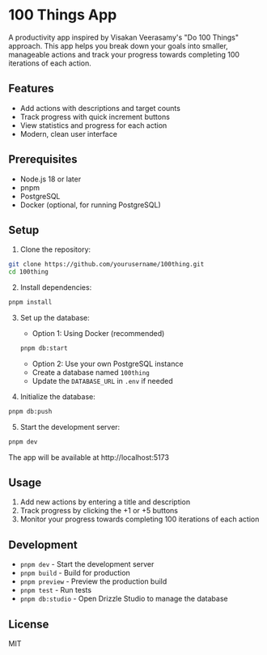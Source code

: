 # 100 Things App

A productivity app inspired by Visakan Veerasamy's "Do 100 Things" approach. This app helps you break down your goals into smaller, manageable actions and track your progress towards completing 100 iterations of each action.

## Features

- Add actions with descriptions and target counts
- Track progress with quick increment buttons
- View statistics and progress for each action
- Modern, clean user interface

## Prerequisites

- Node.js 18 or later
- pnpm
- PostgreSQL
- Docker (optional, for running PostgreSQL)

## Setup

1. Clone the repository:
```bash
git clone https://github.com/yourusername/100thing.git
cd 100thing
```

2. Install dependencies:
```bash
pnpm install
```

3. Set up the database:
   - Option 1: Using Docker (recommended)
   ```bash
   pnpm db:start
   ```
   
   - Option 2: Use your own PostgreSQL instance
   - Create a database named `100thing`
   - Update the `DATABASE_URL` in `.env` if needed

4. Initialize the database:
```bash
pnpm db:push
```

5. Start the development server:
```bash
pnpm dev
```

The app will be available at http://localhost:5173

## Usage

1. Add new actions by entering a title and description
2. Track progress by clicking the +1 or +5 buttons
3. Monitor your progress towards completing 100 iterations of each action

## Development

- `pnpm dev` - Start the development server
- `pnpm build` - Build for production
- `pnpm preview` - Preview the production build
- `pnpm test` - Run tests
- `pnpm db:studio` - Open Drizzle Studio to manage the database

## License

MIT
